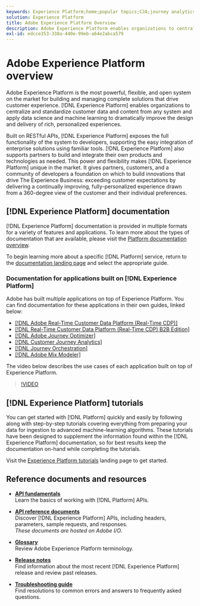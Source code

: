 ```yaml
---
keywords: Experience Platform;home;popular topics;CJA;journey analytics;customer journey analytics;campaign orchestration;orchestration;customer journey;journey;journey orchestration;capability;region
solution: Experience Platform
title: Adobe Experience Platform Overview
description: Adobe Experience Platform enables organizations to centralize and standardize customer data before applying data science and machine learning to dramatically improve the design and delivery of rich, personalized experiences.
exl-id: edcce353-338a-440e-99eb-a64e2abca579
---
```

# Adobe Experience Platform overview
 
Adobe Experience Platform is the most powerful, flexible, and open system on the market for building and managing complete solutions that drive customer experience. [!DNL Experience Platform] enables organizations to centralize and standardize customer data and content from any system and apply data science and machine learning to dramatically improve the design and delivery of rich, personalized experiences.

Built on RESTful APIs, [!DNL Experience Platform] exposes the full functionality of the system to developers, supporting the easy integration of enterprise solutions using familiar tools. [!DNL Experience Platform] also supports partners to build and integrate their own products and technologies as needed. This power and flexibility makes [!DNL Experience Platform] unique in the market. It gives partners, customers, and a community of developers a foundation on which to build innovations that drive The Experience Business: exceeding customer expectations by delivering a continually improving, fully-personalized experience drawn from a 360-degree view of the customer and their individual preferences.

<div id="recs-overview-body-wrapper-1">
    <div id="recs-overview-body-1"></div>
    <div id="recs-overview-body-2"></div>
    <div id="recs-overview-body-3"></div>
</div>
<div id="recs-overview-body-4"></div>
<div id="recs-overview-body-5"></div>
<div id="recs-overview-body-6"></div>

## [!DNL Experience Platform] documentation

[!DNL Experience Platform] documentation is provided in multiple formats for a variety of features and applications. To learn more about the types of documentation that are available, please visit the [Platform documentation overview](documentation/overview.md). 

To begin learning more about a specific [!DNL Platform] service, return to the [documentation landing page](https://experienceleague.adobe.com/docs/experience-platform.html) and select the appropriate guide.

### Documentation for applications built on [!DNL Experience Platform]

Adobe has built multiple applications on top of Experience Platform. You can find documentation for these applications in their own guides, linked below:

* [[!DNL Adobe Real-Time Customer Data Platform (Real-Time CDP)]](../rtcdp/overview.md)
* [[!DNL Real-Time Customer Data Platform (Real-Time CDP) B2B Edition]](../rtcdp/b2b-overview.md)
* [[!DNL Adobe Journey Optimizer]](https://experienceleague.adobe.com/docs/journey-optimizer.html)
* [[!DNL Customer Journey Analytics]](https://experienceleague.adobe.com/docs/customer-journey-analytics.html) 
* [[!DNL Journey Orchestration]](https://experienceleague.adobe.com/docs/journey-orchestration.html)
* [[!DNL Adobe Mix Modeler]](https://experienceleague.adobe.com/docs/mix-modeler/using/overview.html?lang=en)

The video below describes the use cases of each application  built on top of Experience Platform.

>[!VIDEO](https://video.tv.adobe.com/v/32554/?learn=on)

## [!DNL Experience Platform] tutorials

You can get started with [!DNL Platform] quickly and easily by following along with step-by-step tutorials covering everything from preparing your data for ingestion to advanced machine-learning algorithms. These tutorials have been designed to supplement the information found within the [!DNL Experience Platform] documentation, so for best results keep the documentation on-hand while completing the tutorials. 

Visit the [Experience Platform tutorials](https://www.adobe.com/go/platform-tutorials-home-en) landing page to get started.

## Reference documents and resources

* [**API fundamentals**](api-fundamentals.md)  
Learn the basics of working with [!DNL Platform] APIs.

* [**API reference documents**](https://www.adobe.com/go/platform-api-reference-en)  
Discover [!DNL Experience Platform] APIs, including headers, parameters, sample requests, and responses.<br/>*These documents are hosted on Adobe I/O.*

* [**Glossary**](glossary.md)  
Review Adobe Experience Platform terminology.

* [**Release notes**](https://experienceleague.adobe.com/en/docs/experience-platform/release-notes/latest)  
Find information about the most recent [!DNL Experience Platform] release and review past releases.

* [**Troubleshooting guide**](troubleshooting.md)  
Find resolutions to common errors and answers to frequently asked questions.

